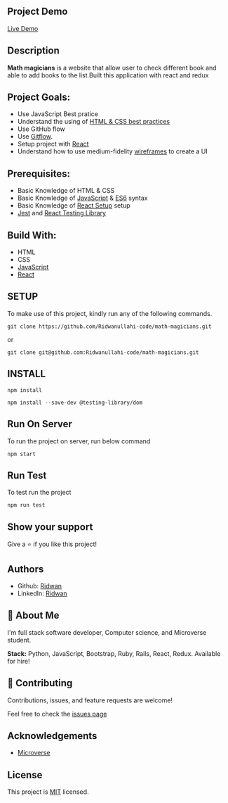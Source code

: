## **Project Demo**
[Live Demo](https://react-math-magicians-app.netlify.app/)

## **Description**
**Math magicians** is a website that allow user to check different book and able to add books to the list.Built this application with react and redux

## **Project Goals:**
- Use JavaScript Best pratice
- Understand the using of [HTML & CSS best practices](https://github.com/microverseinc/curriculum-html-css/blob/main/articles/html_css_best_practices.md)
- Use GitHub flow
- Use [Gitflow](https://github.com/microverseinc/curriculum-transversal-skills/blob/main/git-github/gitflow.md).
- Setup project with [React](https://github.com/microverseinc/curriculum-react-redux/blob/main/math-magicians/lessons/what_is_react.md)
- Understand how to use medium-fidelity [wireframes](https://github.com/microverseinc/curriculum-react-redux/blob/main/math-magicians/sneak_peek.md) to create a UI


## **Prerequisites:**
- Basic Knowledge of HTML & CSS
- Basic Knowledge of [JavaScript](https://developer.mozilla.org/en-US/docs/Web/JavaScript) & [ES6](https://github.com/microverseinc/curriculum-javascript/blob/main/todo-list/lessons/lesson_es6-what_is_it_about.md) syntax
- Basic Knowledge of [React Setup](https://reactjs.org/docs/getting-started.html) setup
- [Jest](https://jestjs.io/docs/getting-started) and [React Testing Library ](https://testing-library.com/docs/react-testing-library/example-intro)

## **Build With:**

- HTML
- CSS
- [JavaScript](https://developer.mozilla.org/en-US/docs/Web/JavaScript)
- [React]((https://github.com/microverseinc/curriculum-javascript/blob/main/todo-list/lessons/webpack_v1_1.md))


## **SETUP**

To make use of this project, kindly run any of the following commands.

```
git clone https://github.com/Ridwanullahi-code/math-magicians.git
```

or

```
git clone git@github.com:Ridwanullahi-code/math-magicians.git
```
## **INSTALL**
```
npm install
```
```
npm install --save-dev @testing-library/dom
```
## **Run On Server**
To run the project on server, run below command

```
npm start
```
## **Run Test**
To test run the project

```
npm run test
```
## **Show your support**

Give a ⭐️ if you like this project!

## **Authors**

- Github: [Ridwan](https://github.com/Ridwanullahi-code)
- LinkedIn: [Ridwan](https://www.linkedin.com/in/ajayi-ridwan-2a1515199/)

## 🚀 **About Me**

I'm full stack software developer, Computer science, and Microverse student.

**Stack:** Python, JavaScript, Bootstrap, Ruby, Rails, React, Redux. Available for hire!
## 🤝 **Contributing**
Contributions, issues, and feature requests are welcome!

Feel free to check the [issues page](https://github.com/Ridwanullahi-code/math-magicians/issues/)
## **Acknowledgements**

- [Microverse](https://www.microverse.org/)

## **License**

This project is [MIT](https://choosealicense.com/licenses/mit/LICENSE) licensed.